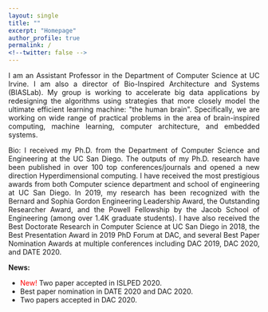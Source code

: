 ```yaml
---
layout: single
title: ""
excerpt: "Homepage"
author_profile: true
permalink: /
<!--twitter: false -->
---
```

<p style='text-align: justify;'> 
I am an Assistant Professor in the Department of Computer Science at UC Irvine. I am also a director of Bio-Inspired Architecture and Systems (BIASLab). My group is working to accelerate big data applications by redesigning the algorithms using strategies that more closely model the ultimate efficient learning machine: "the human brain". Specifically, we are working on wide range of practical problems in the area of brain-inspired computing, machine learning, computer architecture, and embedded systems. </p>

<p style='text-align: justify;'> 
Bio: I received my Ph.D. from the Department of Computer Science and Engineering at the UC San Diego. The outputs of my Ph.D. research have been published in over 100 top conferences/journals and opened a new direction Hyperdimensional computing. I have received the most prestigious awards from both Computer science department and school of engineering at UC San Diego. In 2019, my research has been recognized with the Bernard and Sophia Gordon Engineering Leadership Award, the Outstanding Researcher Award, and the Powell Fellowship by the Jacob School of Engineering (among over 1.4K graduate students). I have also received the Best Doctorate Research in Computer Science at UC San Diego in 2018, the Best Presentation Award in 2019 PhD Forum at DAC, and several Best Paper Nomination Awards at multiple conferences including DAC 2019, DAC 2020, and DATE 2020. </p>


**News:**
 

- <span style="color:red;"> New!  </span> Two paper accepted in ISLPED 2020.   
- Best paper nomination in DATE 2020 and DAC 2020.  
- Two papers accepted in DAC 2020. 


<!-- <h1>Latest Posts</h1> 
{% assign sorted = site.posts | sort:'date' | reverse %}
<ul>
{% for post in sorted limit:3%}
	<div class="{{ include.type | default: "list" }}__item">
	  <article class="archive__item" itemscope itemtype="http://schema.org/CreativeWork">
	    <li>
	      <h3 class="archive__item-title" itemprop="headline">
			 	  <a href="{{ root_url }}{{ post.url }}">{{ post.title }}</a>
	      </h3>
        <p class="archive__item-excerpt" itemprop="description">{{post.excerpt}}</p>
	    </li>
	 </article>
	</div>
{% endfor %}
<ul>
<a href="/blog/" class="back-to-top">More posts &rarr;</a>

-->
